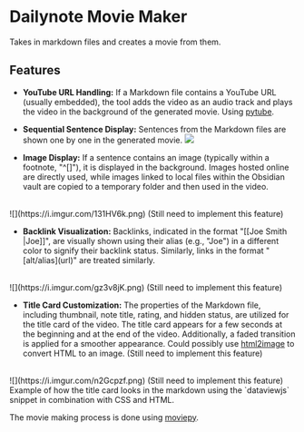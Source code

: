 # Dailynote Movie Maker

Takes in markdown files and creates a movie from them.

## Features

- **YouTube URL Handling:** If a Markdown file contains a YouTube URL (usually embedded), the tool adds the video as an audio track and plays the video in the background of the generated movie. Using [pytube](https://pytube.io/en/latest/).

- **Sequential Sentence Display:** Sentences from the Markdown files are shown one by one in the generated movie.
  ![](https://i.imgur.com/3rHbCaj.png)

- **Image Display:** If a sentence contains an image (typically within a footnote, "^[]"), it is displayed in the background. Images hosted online are directly used, while images linked to local files within the Obsidian vault are copied to a temporary folder and then used in the video.
<br >
  ![](https://i.imgur.com/131HV6k.png)
  (Still need to implement this feature)

- **Backlink Visualization:** Backlinks, indicated in the format "[[Joe Smith |Joe]]", are visually shown using their alias (e.g., "Joe") in a different color to signify their backlink status. Similarly, links in the format "&#91;alt/alias&#93;&#40;url&#41;" are treated similarly.
<br >
  ![](https://i.imgur.com/gz3v8jK.png)
  (Still need to implement this feature)

- **Title Card Customization:** The properties of the Markdown file, including thumbnail, note title, rating, and hidden status, are utilized for the title card of the video. The title card appears for a few seconds at the beginning and at the end of the video. Additionally, a faded transition is applied for a smoother appearance. Could possibly use [html2image](https://pypi.org/project/html2image/) to convert HTML to an image.
  (Still need to implement this feature)
<br >
![](https://i.imgur.com/n2Gcpzf.png)
(Still need to implement this feature)
<br >
Example of how the title card looks in the markdown using the `dataviewjs` snippet in combination with CSS and HTML.

The movie making process is done using [moviepy](https://pypi.org/project/moviepy/).
